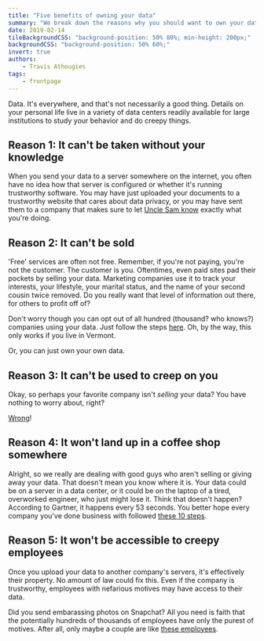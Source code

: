 ```yaml
---
title: "Five benefits of owning your data"
summary: "We break down the reasons why you should want to own your data"
date: 2019-02-14
tileBackgroundCSS: "background-position: 50% 80%; min-height: 200px;"
backgroundCSS: "background-position: 50% 60%;"
invert: true
authors:
    - Travis Athougies
tags:
    - frontpage
---
```


Data. It's everywhere, and that's not necessarily a good
thing. Details on your personal life live in a variety of data centers
readily available for large institutions to study your behavior and do
creepy things.

Reason 1: It can't be taken without your knowledge
-------

When you send your data to a server somewhere on the internet, you often have no idea how that
server is configured or whether it's running trustworthy software. You may have just uploaded your
documents to a trustworthy website that cares about data privacy, or you may have sent them to a
company that makes sure to
let
[Uncle Sam know](https://www.theguardian.com/world/2013/jul/11/microsoft-nsa-collaboration-user-data) exactly
what you're doing.

Reason 2: It can't be sold
-------

'Free' services are often not free. Remember, if you're not paying, you're not the customer. The
customer is you. Oftentimes, even paid sites pad their pockets by selling your data. Marketing
companies use it to track your interests, your lifestyle, your marital status, and the name of your
second cousin twice removed. Do you really want that level of information out there, for others to
profit off of?

Don't worry though you can opt out of all hundred (thousand? who knows?) companies using your
data. Just follow the
steps
[here](https://www.fastcompany.com/90310803/here-are-the-data-brokers-quietly-buying-and-selling-your-personal-information). Oh,
by the way, this only works if you live in Vermont.

Or, you can just own your own data.

Reason 3: It can't be used to creep on you
------

Okay, so perhaps your favorite company isn't _selling_ your data? You have nothing to worry about, right?

[Wrong](https://www.theatlantic.com/technology/archive/2018/12/facebooks-failures-and-also-its-problems-leaking-data/578599/)!

Reason 4: It won't land up in a coffee shop somewhere
-------

Alright, so we really are dealing with good guys who aren't selling or giving away your data. That
doesn't mean you know where it is. Your data could be on a server in a data center, or it could be
on the laptop of a tired, overworked engineer, who just might lose it. Think that doesn't happen?
According to Gartner, it happens every 53 seconds. You better hope every company you've done
business with
followed
[these 10 steps](https://www.cio.com/article/2981970/10-things-to-do-before-you-lose-your-laptop.html).

Reason 5: It won't be accessible to creepy employees
------

Once you upload your data to another company's servers, it's effectively their property. No amount
of law could fix this. Even if the company is trustworthy, employees with nefarious motives may have
access to their data.

Did you send embarassing photos on Snapchat? All you need is faith that the potentially hundreds of
thousands of employees have only the purest of motives. After all, only maybe a couple are
like
[these employees](https://www.cnet.com/news/snapchat-employees-spied-on-users-with-internal-tool-report-says/).
